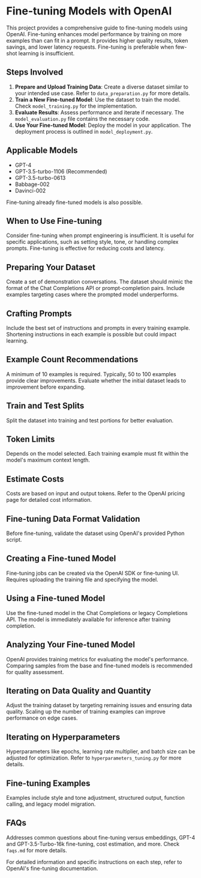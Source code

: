# Fine-tuning Models with OpenAI

This project provides a comprehensive guide to fine-tuning models using OpenAI. Fine-tuning enhances model performance by training on more examples than can fit in a prompt. It provides higher quality results, token savings, and lower latency requests. Fine-tuning is preferable when few-shot learning is insufficient.

## Steps Involved

1. **Prepare and Upload Training Data**: Create a diverse dataset similar to your intended use case. Refer to `data_preparation.py` for more details.
2. **Train a New Fine-tuned Model**: Use the dataset to train the model. Check `model_training.py` for the implementation.
3. **Evaluate Results**: Assess performance and iterate if necessary. The `model_evaluation.py` file contains the necessary code.
4. **Use Your Fine-tuned Model**: Deploy the model in your application. The deployment process is outlined in `model_deployment.py`.

## Applicable Models

- GPT-4
- GPT-3.5-turbo-1106 (Recommended)
- GPT-3.5-turbo-0613
- Babbage-002
- Davinci-002

Fine-tuning already fine-tuned models is also possible.

## When to Use Fine-tuning

Consider fine-tuning when prompt engineering is insufficient. It is useful for specific applications, such as setting style, tone, or handling complex prompts. Fine-tuning is effective for reducing costs and latency.

## Preparing Your Dataset

Create a set of demonstration conversations. The dataset should mimic the format of the Chat Completions API or prompt-completion pairs. Include examples targeting cases where the prompted model underperforms.

## Crafting Prompts

Include the best set of instructions and prompts in every training example. Shortening instructions in each example is possible but could impact learning.

## Example Count Recommendations

A minimum of 10 examples is required. Typically, 50 to 100 examples provide clear improvements. Evaluate whether the initial dataset leads to improvement before expanding.

## Train and Test Splits

Split the dataset into training and test portions for better evaluation.

## Token Limits

Depends on the model selected. Each training example must fit within the model's maximum context length.

## Estimate Costs

Costs are based on input and output tokens. Refer to the OpenAI pricing page for detailed cost information.

## Fine-tuning Data Format Validation

Before fine-tuning, validate the dataset using OpenAI's provided Python script.

## Creating a Fine-tuned Model

Fine-tuning jobs can be created via the OpenAI SDK or fine-tuning UI. Requires uploading the training file and specifying the model.

## Using a Fine-tuned Model

Use the fine-tuned model in the Chat Completions or legacy Completions API. The model is immediately available for inference after training completion.

## Analyzing Your Fine-tuned Model

OpenAI provides training metrics for evaluating the model's performance. Comparing samples from the base and fine-tuned models is recommended for quality assessment.

## Iterating on Data Quality and Quantity

Adjust the training dataset by targeting remaining issues and ensuring data quality. Scaling up the number of training examples can improve performance on edge cases.

## Iterating on Hyperparameters

Hyperparameters like epochs, learning rate multiplier, and batch size can be adjusted for optimization. Refer to `hyperparameters_tuning.py` for more details.

## Fine-tuning Examples

Examples include style and tone adjustment, structured output, function calling, and legacy model migration.

## FAQs

Addresses common questions about fine-tuning versus embeddings, GPT-4 and GPT-3.5-Turbo-16k fine-tuning, cost estimation, and more. Check `faqs.md` for more details.

For detailed information and specific instructions on each step, refer to OpenAI's fine-tuning documentation.
